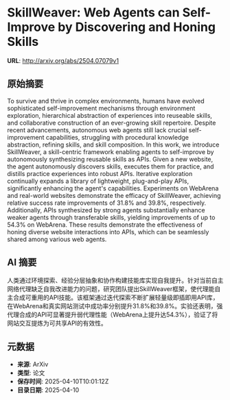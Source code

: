 # SkillWeaver: Web Agents can Self-Improve by Discovering and Honing Skills

**URL**: http://arxiv.org/abs/2504.07079v1

## 原始摘要

To survive and thrive in complex environments, humans have evolved
sophisticated self-improvement mechanisms through environment exploration,
hierarchical abstraction of experiences into reuseable skills, and
collaborative construction of an ever-growing skill repertoire. Despite recent
advancements, autonomous web agents still lack crucial self-improvement
capabilities, struggling with procedural knowledge abstraction, refining
skills, and skill composition. In this work, we introduce SkillWeaver, a
skill-centric framework enabling agents to self-improve by autonomously
synthesizing reusable skills as APIs. Given a new website, the agent
autonomously discovers skills, executes them for practice, and distills
practice experiences into robust APIs. Iterative exploration continually
expands a library of lightweight, plug-and-play APIs, significantly enhancing
the agent's capabilities. Experiments on WebArena and real-world websites
demonstrate the efficacy of SkillWeaver, achieving relative success rate
improvements of 31.8% and 39.8%, respectively. Additionally, APIs synthesized
by strong agents substantially enhance weaker agents through transferable
skills, yielding improvements of up to 54.3% on WebArena. These results
demonstrate the effectiveness of honing diverse website interactions into APIs,
which can be seamlessly shared among various web agents.


## AI 摘要

人类通过环境探索、经验分层抽象和协作构建技能库实现自我提升。针对当前自主网络代理缺乏自我改进能力的问题，研究团队提出SkillWeaver框架，使代理能自主合成可重用的API技能。该框架通过迭代探索不断扩展轻量级即插即用API库，在WebArena和真实网站测试中成功率分别提升31.8%和39.8%。实验还表明，强代理合成的API可显著提升弱代理性能（WebArena上提升达54.3%），验证了将网站交互提炼为可共享API的有效性。

## 元数据

- **来源**: ArXiv
- **类型**: 论文
- **保存时间**: 2025-04-10T10:01:12Z
- **目录日期**: 2025-04-10
